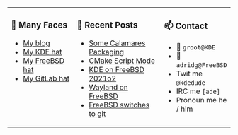 
<table><tr>
  
<td valign="top" width="30%">
  
### 🙋 Many Faces

- [My blog](https://euroquis.nl/bobulate/)
- [My KDE hat](https://invent.kde.org/adridg)
- [My FreeBSD hat](https://wiki.freebsd.org/AdriaanDeGroot)
- [My GitLab hat](https://gitlab.com/adriaandegroot)
</td>

<td valign="top" width="40%">
  
### 💬 Recent Posts

<!-- BLOG-POST-LIST:START -->
- [Some Calamares Packaging](https://euroquis.nl//calamares/2021/04/05/cala-packaging.html)
- [CMake Script Mode](https://euroquis.nl//kde/2021/03/28/cmake-scriptmode.html)
- [KDE on FreeBSD 2021o2](https://euroquis.nl//kde/2021/03/26/freebsd2021o2.html)
- [Wayland on FreeBSD](https://euroquis.nl//freebsd/2021/03/16/wayland.html)
- [FreeBSD switches to git](https://euroquis.nl//freebsd/2021/03/12/fbsd-git.html)
<!-- BLOG-POST-LIST:END -->
</td>

<td valign="top" width="30%">
  
### 📫 Contact

- 📧 `groot@KDE`
- 📧 `adridg@FreeBSD`
- Twit me `@kdedude`
- IRC me `[ade]`
- Pronoun me he / him
</td>

</tr></table>
